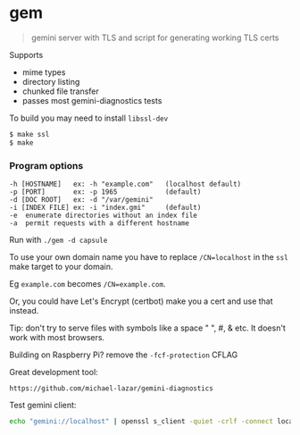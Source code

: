 # gem

> gemini server with TLS and script for generating working TLS certs

Supports 
- mime types
- directory listing
- chunked file transfer
- passes most gemini-diagnostics tests

To build you may need to install `libssl-dev`

```sh
$ make ssl
$ make
```
### Program options
```
-h [HOSTNAME]   ex: -h "example.com"   (localhost default)
-p [PORT]       ex: -p 1965            (default)
-d [DOC ROOT]   ex: -d "/var/gemini"
-i [INDEX FILE] ex: -i "index.gmi"     (default)
-e  enumerate directories without an index file
-a  permit requests with a different hostname
```

Run with `./gem -d capsule`

To use your own domain name you have to replace `/CN=localhost` in the `ssl` make target to your domain.

Eg `example.com` becomes `/CN=example.com`.

Or, you could have Let's Encrypt (certbot) make you a cert and use that instead.


Tip: don't try to serve files with symbols like a space " ", #, & etc. It doesn't work with most browsers.

Building on Raspberry Pi? remove the `-fcf-protection` CFLAG

Great development tool:
```
https://github.com/michael-lazar/gemini-diagnostics
```

Test gemini client:
```sh
echo "gemini://localhost" | openssl s_client -quiet -crlf -connect localhost:1965
```